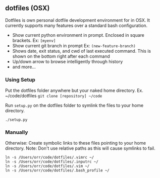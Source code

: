 ## dotfiles (OSX)
Dotfiles is own personal dotfile development environment for in OSX. It currently supports many features over a standard bash configuration.
- Show current python environment in prompt. Enclosed in square brackets. Ex: `[myenv]`
- Show current git branch in prompt Ex: `(new-feature-branch)`
- Shows date, exit status, and cwd of last executed command. This is shown on the bottom right after each command
- Up/down arrow to browse intelligently through history
- and more...

### Using Setup
Put the dotfiles folder anywhere but your naked home directory.
Ex. ~/code/dotfiles
`git clone [repository] ~/code`

Run `setup.py` on the dotfiles folder to symlink the files to your home directory.

`./setup.py`

### Manually
Otherwise:
Create symbolic links to these files pointing to your home directory. Note: Don't use relative paths as this will cause symlinks to fail.

```
ln -s /Users/orr/code/dotfiles/.vimrc ~/
ln -s /Users/orr/code/dotfiles/.inputrc ~/
ln -s /Users/orr/code/dotfiles/.vim ~/
ln -s /Users/orr/code/dotfiles/.bash_profile ~/
```

